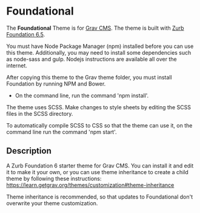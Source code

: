 # Foundational

The **Foundational** Theme is for [Grav CMS](http://github.com/getgrav/grav).
The theme is built with [Zurb Foundation 6.5](https://foundation.zurb.com/sites/docs/index.html). 

You must have Node Package Manager (npm) installed before you can use this theme. Additionally, you may need to install some dependencies such as node-sass and gulp. Nodejs instructions are available all over the internet.

After copying this theme to the Grav theme folder, you must install Foundation by running NPM and Bower. 

* On the command line, run the command 'npm install'.

The theme uses SCSS. Make changes to style sheets by editing the SCSS files in the SCSS directory. 

To automatically compile SCSS to CSS so that the theme can use it, on the command line run the command 'npm start'.

## Description

A Zurb Foundation 6 starter theme for Grav CMS. You can install it and edit it to make it your own, or you can use theme inheritance to create a child theme by following these instructions: https://learn.getgrav.org/themes/customization#theme-inheritance

Theme inheritance is recommended, so that updates to Foundational don't overwrite your theme customization.
